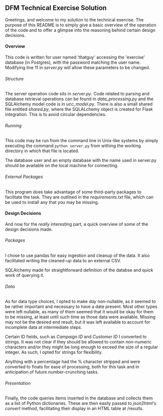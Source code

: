 ## DFM Technical Exercise Solution

Greetings, and welcome to my solution to the technical exercise.
The purpose of this README is to simply give a basic overview of 
the operation of the code and to offer a glimpse into the reasoning 
behind certain design decisions.

#### Overview

This code is written for user named 'thatguy' accessing the 'exercise' 
database (in Postgres), with the password matching the user name. 
Modifying line 11 in _server.py_ will allow these parameters to be changed.


###### Structure

The server operation code sits in _server.py_. Code related to parsing 
and database retrieval operations can be found in _data_processing.py_ and 
the SQLAlchemy model code is in _ucc_model.py_. There is also a small shared 
file entitled _shared.py_, where the SQLALchemy object is created for Flask 
integration. This is to avoid circular dependencies.


###### Running

This code may be run from the command line in Unix-like systems by 
simply executing the command `python server.py` from withing the 
working directory in which that file is located.

The database user and an empty database with the name used in 
server.py should be available on the local machine for connecting.


###### External Packages

This program does take advantage of some third-party packages to 
facilitate the task. They are outlined in the _requirements.txt_ 
file, which can be used to install any that you may be missing.


#### Design Decisions

And now for the *really* interesting part, a quick overview of some 
of the design decisions made.


###### Packages

I chose to use pandas for easy ingestion and cleanup of the data. 
It also facilitated writing the cleaned-up data to an external CSV. 

SQLAlchemy made for straightforward definition of the databse and quick 
work of querying it.


###### Data

As for data type choices, I opted to make _day_ non-nullable, as it 
seemed to be rather important and necessary to have a date present. 
Most other types were left nullable, as many of them seemed that it 
would be okay for them to be missing, at least until such time as those 
data were available. Missing may not be the desired end result, but 
it was left available to account for incomplete data at intermediate 
steps.

Certain ID fields, such as _Campaign ID_ and _Customer ID_ I converted 
to strings. It was not clear if they should be allowed to contain non-numeric 
characters and/or they might be long enough to exceed the size of a regular 
integer. As such, I opted for strings for flexibility.

Anything with a percentage had the % character stripped and were converted 
to floats for ease of processing, both for this task and in anticipation of 
future number-crunching tasks.


###### Presentation

Finally, the code queries items inserted in the database and collects them 
as a list of Python dictionaries. These are then easily passed to 
_json2html_'s _convert_ method, facilitating their display in an HTML table 
at /results.
